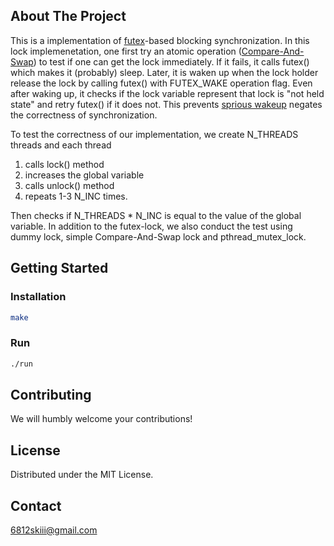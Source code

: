 
<!-- ABOUT THE PROJECT -->
## About The Project

This is a implementation of [futex](https://man7.org/linux/man-pages/man2/futex.2.html)-based blocking synchronization. In this lock implemenetation, one first try
an atomic operation ([Compare-And-Swap](https://en.wikipedia.org/wiki/Compare-and-swap)) to test if one can get the lock immediately. If it fails, it calls futex() which makes it (probably) sleep. Later, it is waken up when
the lock holder release the lock by calling futex() with FUTEX_WAKE operation flag. Even after waking up, it checks if the lock variable represent that lock is "not held state" and 
retry futex() if it does not. This prevents [sprious wakeup](https://en.wikipedia.org/wiki/Spurious_wakeup) negates the correctness of synchronization.

To test the correctness of our implementation, we create N_THREADS threads and each thread 

1. calls lock() method
2. increases the global variable 
3. calls unlock() method
4. repeats 1-3 N_INC times.

Then checks if N_THREADS * N_INC is equal to the value of the global variable.
In addition to the futex-lock, we also conduct the test using dummy lock, simple Compare-And-Swap lock and pthread_mutex_lock.


## Getting Started
### Installation
```sh
make
```
### Run
```sh
./run
```

<!-- CONTRIBUTING -->
## Contributing

We will humbly welcome your contributions!




## License

Distributed under the MIT License.



<!-- CONTACT -->
## Contact
6812skiii@gmail.com





